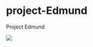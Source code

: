 project-Edmund
==============

Project Edmund

<a href="https://magnum.travis-ci.com/arturmalinowski/project-Edmund">
<img src="https://magnum.travis-ci.com/arturmalinowski/project-Edmund.svg?token=GULHDnKBwcQHtMj7Hsff">
</a>